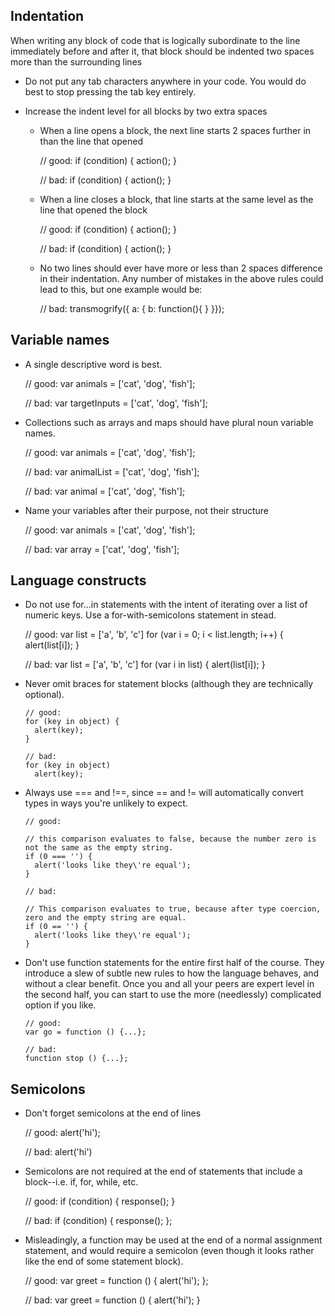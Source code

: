 ## Indentation

When writing any block of code that is logically subordinate to the line immediately before and after it, that block should be indented two spaces more than the surrounding lines

  - Do not put any tab characters anywhere in your code. You would do best to stop pressing the tab key entirely.

  - Increase the indent level for all blocks by two extra spaces

    - When a line opens a block, the next line starts 2 spaces further in than the line that opened

      // good:
      if (condition) {
        action();
      }

      // bad:
      if (condition) {
      action();
      }

    - When a line closes a block, that line starts at the same level as the line that opened the block

      // good:
      if (condition) {
        action();
      }

      // bad:
      if (condition) {
        action();
        }

    - No two lines should ever have more or less than 2 spaces difference in their indentation. Any number of mistakes in the above rules could lead to this, but one example would be:

      // bad:
      transmogrify({
        a: {
          b: function(){
          }
      }});


## Variable names

- A single descriptive word is best.

  // good:
  var animals = ['cat', 'dog', 'fish'];

  // bad:
  var targetInputs = ['cat', 'dog', 'fish'];

- Collections such as arrays and maps should have plural noun variable names.

  // good:
  var animals = ['cat', 'dog', 'fish'];

  // bad:
  var animalList = ['cat', 'dog', 'fish'];

  // bad:
  var animal = ['cat', 'dog', 'fish'];

- Name your variables after their purpose, not their structure

  // good:
  var animals = ['cat', 'dog', 'fish'];

  // bad:
  var array = ['cat', 'dog', 'fish'];

## Language constructs

- Do not use for...in statements with the intent of iterating over a list of numeric keys. Use a for-with-semicolons statement in stead.

    // good:
    var list = ['a', 'b', 'c']
    for (var i = 0; i < list.length; i++) {
      alert(list[i]);
    }

    // bad:
    var list = ['a', 'b', 'c']
    for (var i in list) {
      alert(list[i]);
    }

- Never omit braces for statement blocks (although they are technically optional).

      // good:
      for (key in object) {
        alert(key);
      }

      // bad:
      for (key in object)
        alert(key);

- Always use === and !==, since == and != will automatically convert types in ways you're unlikely to expect.

      // good:

      // this comparison evaluates to false, because the number zero is not the same as the empty string.
      if (0 === '') {
        alert('looks like they\'re equal');
      }

      // bad:

      // This comparison evaluates to true, because after type coercion, zero and the empty string are equal.
      if (0 == '') {
        alert('looks like they\'re equal');
      }

- Don't use function statements for the entire first half of the course. They introduce a slew of subtle new rules to how the language behaves, and without a clear benefit. Once you and all your peers are expert level in the second half, you can start to use the more (needlessly) complicated option if you like.

      // good:
      var go = function () {...};

      // bad:
      function stop () {...};

## Semicolons

- Don't forget semicolons at the end of lines

    // good:
    alert('hi');

    // bad:
    alert('hi')

- Semicolons are not required at the end of statements that include a block--i.e. if, for, while, etc.

  // good:
  if (condition) {
    response();
  }

  // bad:
  if (condition) {
    response();
  };

- Misleadingly, a function may be used at the end of a normal assignment statement, and would require a semicolon (even though it looks rather like the end of some statement block).

    // good:
    var greet = function () {
      alert('hi');
    };

    // bad:
    var greet = function () {
      alert('hi');
    }

